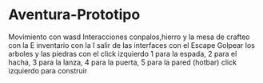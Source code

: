 # Aventura-Prototipo
Movimiento con wasd
Interacciones conpalos,hierro y la mesa de crafteo con la E
inventario con la I
salir de las interfaces con el Escape
Golpear los arboles y las piedras con el click izquierdo
1 para la espada, 2 para el hacha, 3 para la lanza, 4 para la puerta, 5 para la pared (hotbar)
click izquierdo para construir
